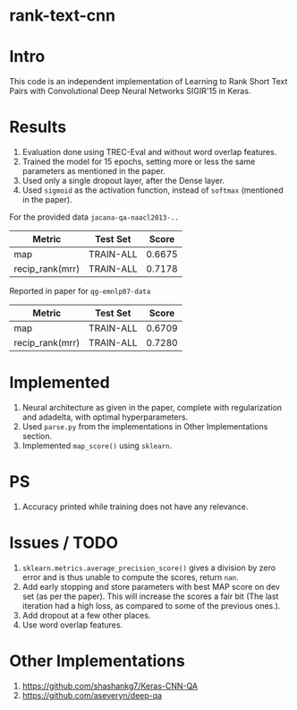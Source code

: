 # rank-text-cnn

# Intro
This code is an independent implementation of Learning to Rank Short Text Pairs with Convolutional Deep Neural Networks SIGIR'15 in Keras.

# Results
1. Evaluation done using TREC-Eval and without word overlap features.
2. Trained the model for 15 epochs, setting more or less the same parameters as mentioned in the paper.
3. Used only a single dropout layer, after the Dense layer.
4. Used `sigmoid` as the activation function, instead of `softmax` (mentioned in the paper).

For the provided data `jacana-qa-naacl2013-..`


|  Metric |  Test Set | Score  |
|---|---|---|
|map|TRAIN-ALL|0.6675|
|recip_rank(mrr)|TRAIN-ALL|0.7178|

Reported in paper for `qg-emnlp07-data` 

|  Metric |  Test Set | Score  |
|---|---|---|
|map|TRAIN-ALL|0.6709|
|recip_rank(mrr)|TRAIN-ALL|0.7280|

# Implemented
1. Neural architecture as given in the paper, complete with regularization and adadelta, with optimal hyperparameters.
2. Used `parse.py` from the implementations in Other Implementations section.
3. Implemented `map_score()` using `sklearn`.

# PS
1. Accuracy printed while training does not have any relevance.

# Issues / TODO
1. `sklearn.metrics.average_precision_score()` gives a division by zero error and is thus unable to compute the scores, return `nan`.
1. Add early stopping and store parameters with best MAP score on dev set (as per the paper). This will increase the scores a fair bit (The last iteration had a high loss, as compared to some of the previous ones.).
1. Add dropout at a few other places.
1. Use word overlap features.

# Other Implementations
1. https://github.com/shashankg7/Keras-CNN-QA
2. https://github.com/aseveryn/deep-qa
